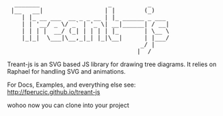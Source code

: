 <pre>
  _______                   _          _     
 |__   __|                 | |        (_)    
    | |_ __ ___  __ _ _ __ | |_ ______ _ ___ 
    | | '__/ _ \/ _` | '_ \| __|______| / __|
    | | | |  __/ (_| | | | | |_       | \__ \
    |_|_|  \___|\__,_|_| |_|\__|      | |___/
                                     _/ |    
                                    |__/     
</pre>

Treant-js is an SVG based JS library for drawing tree diagrams.
It relies on Raphael for handling SVG and animations.

For Docs, Examples, and everything else see:
http://fperucic.github.io/treant-js

wohoo now you can clone into your project
